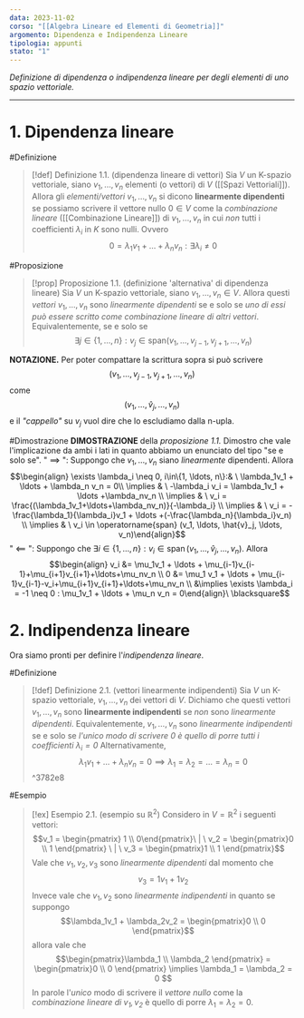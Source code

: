 ```yaml
---
data: 2023-11-02
corso: "[[Algebra Lineare ed Elementi di Geometria]]"
argomento: Dipendenza e Indipendenza Lineare
tipologia: appunti
stato: "1"
---
```

*Definizione di dipendenza o indipendenza lineare per degli elementi di uno spazio vettoriale.*
- - -
# 1. Dipendenza lineare
#Definizione 
> [!def] Definizione 1.1. (dipendenza lineare di vettori)
Sia $V$ un K-spazio vettoriale, siano $v_1, \ldots, v_n$ elementi (o vettori) di $V$ ([[Spazi Vettoriali]]).
Allora gli *elementi/vettori* $v_1, \ldots, v_n$ si dicono **linearmente dipendenti** se possiamo scrivere il vettore nullo $0 \in V$ come la *combinazione lineare* ([[Combinazione Lineare]]) di $v_1, \ldots, v_n$ in cui *non* tutti i coefficienti $\lambda_i$ in $K$ sono nulli. Ovvero $$0 = \lambda_1 v_1 + \ldots + \lambda_n v_n: \exists \lambda_i \neq 0$$

#Proposizione 
> [!prop] Proposizione 1.1. (definizione 'alternativa' di dipendenza lineare)
Sia $V$ un K-spazio vettoriale, siano $v_1, \ldots, v_n \in V$. Allora questi *vettori* $v_1, \ldots, v_n$ sono *linearmente dipendenti* se e solo se *uno di essi può essere scritto come combinazione lineare di altri vettori*.
Equivalentemente, se e solo se$$\exists j \in \{1, \ldots, n\}: v_j \in \text{span}(v_1, \ldots, v_{j-1}, v_{j+1}, \ldots, v_n)$$

**NOTAZIONE.** Per poter compattare la scrittura sopra si può scrivere $$(v_1, \ldots, v_{j-1}, v_{j+1}, \ldots, v_n)$$come $$(v_1, \ldots, \hat{v}_j, \ldots, v_n)$$e il *"cappello"* su $v_j$ vuol dire che lo escludiamo dalla n-upla.

#Dimostrazione 
**DIMOSTRAZIONE** della *proposizione 1.1.* 
Dimostro che vale l'implicazione da ambi i lati in quanto abbiamo un enunciato del tipo "se e solo se".
" $\implies$ ": Suppongo che $v_1, \ldots, v_n$ siano *linearmente* dipendenti. Allora $$\begin{align} \exists \lambda_i \neq 0, i\in\{1, \ldots, n\}:& \ \lambda_1v_1 + \ldots + \lambda_n v_n = 0\\ \implies & \ -\lambda_i v_i = \lambda_1v_1 + \ldots +\lambda_nv_n \\ \implies & \ v_i = \frac{(\lambda_1v_1+\ldots+\lambda_nv_n)}{-\lambda_i} \\ \implies & \ v_i = -\frac{\lambda_1}{\lambda_i}v_1 + \ldots +(-\frac{\lambda_n}{\lambda_i}v_n) \\ \implies & \ v_i \in \operatorname{span} (v_1, \ldots, \hat{v}_j, \ldots, v_n)\end{align}$$
" $\impliedby$ ": Suppongo che $\exists i \in \{1, \ldots, n\}: v_i \in \operatorname{span}(v_1, \ldots, \hat{v}_j, \ldots, v_n)$. Allora $$\begin{align} v_i &= \mu_1v_1 + \ldots + \mu_{i-1}v_{i-1}+\mu_{i+1}v_{i+1}+\ldots+\mu_nv_n \\ 0 &= \mu_1 v_1 + \ldots + \mu_{i-1}v_{i-1}-v_i+\mu_{i+1}v_{i+1}+\ldots+\mu_nv_n \\ &\implies \exists \lambda_i  = -1 \neq 0 : \mu_1v_1 + \ldots  + \mu_n v_n = 0\end{align}\  \blacksquare$$
# 2. Indipendenza lineare
Ora siamo pronti per definire l'*indipendenza lineare*.

#Definizione 
> [!def] Definizione 2.1. (vettori linearmente indipendenti)
Sia $V$ un K-spazio vettoriale, $v_1, \ldots, v_n$ dei vettori di $V$.
Dichiamo che questi vettori $v_1, \ldots, v_n$ sono **linearmente indipendenti** se *non* sono *linearmente dipendenti*. 
Equivalentemente, $v_1, \ldots, v_n$ sono *linearmente indipendenti* se e solo se *l'unico modo di scrivere $0$ è quello di porre tutti i coefficienti $\lambda_i = 0$*
Alternativamente, $$\lambda_1 v_1+\ldots+\lambda_nv_n = 0 \implies \lambda_1=\lambda_2=\ldots=\lambda_n=0$$ 
^3782e8

#Esempio 
> [!ex] Esempio 2.1. (esempio su $\mathbb{R}^2$)
Considero in $V = \mathbb{R}^2$ i seguenti vettori: $$v_1 = \begin{pmatrix} 1 \\ 0\end{pmatrix}\ | \ v_2 = \begin{pmatrix}0 \\ 1 \end{pmatrix} \ | \ v_3 = \begin{pmatrix}1 \\ 1 \end{pmatrix}$$Vale che $v_1, v_2, v_3$ sono *linearmente dipendenti* dal momento che $$v_3 = 1v_1 +1v_2$$Invece vale che $v_1, v_2$ sono *linearmente indipendenti* in quanto se suppongo $$\lambda_1v_1 + \lambda_2v_2 = \begin{pmatrix}0 \\ 0 \end{pmatrix}$$allora vale che $$\begin{pmatrix}\lambda_1 \\ \lambda_2  \end{pmatrix} = \begin{pmatrix}0 \\ 0 \end{pmatrix} \implies \lambda_1 = \lambda_2 = 0 $$In parole l'*unico* modo di scrivere il *vettore nullo* come la *combinazione lineare di $v_1,v_2$* è quello di porre $\lambda_1 = \lambda_2 = 0$.
